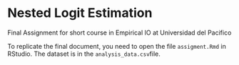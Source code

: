 # Nested Logit Estimation
Final Assignment for short course in Empirical IO at Universidad del Pacifico

To replicate the final document, you need to open the file `assigment.Rmd` in RStudio.  The dataset is in the `analysis_data.csv`file.
